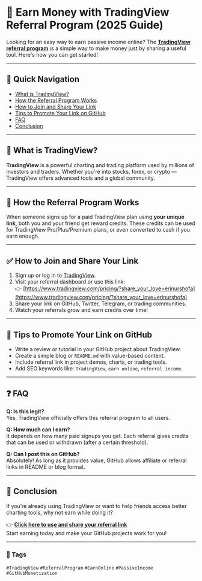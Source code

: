 # 💸 Earn Money with TradingView Referral Program (2025 Guide)

Looking for an easy way to earn passive income online? The **[TradingView referral program](https://www.tradingview.com/pricing/?share_your_love=erinurshofa)** is a simple way to make money just by sharing a useful tool. Here's how you can get started!

---

## 📍 Quick Navigation

- [What is TradingView?](#what-is-tradingview)
- [How the Referral Program Works](#how-the-referral-program-works)
- [How to Join and Share Your Link](#how-to-join-and-share-your-link)
- [Tips to Promote Your Link on GitHub](#tips-to-promote-your-link-on-github)
- [FAQ](#faq)
- [Conclusion](#conclusion)

---

## 💼 What is TradingView?

**TradingView** is a powerful charting and trading platform used by millions of investors and traders. Whether you're into stocks, forex, or crypto — TradingView offers advanced tools and a global community.

---

## 🔗 How the Referral Program Works

When someone signs up for a paid TradingView plan using **your unique link**, both you and your friend get reward credits. These credits can be used for TradingView Pro/Plus/Premium plans, or even converted to cash if you earn enough.

---

## ✅ How to Join and Share Your Link

1. Sign up or log in to [TradingView](https://www.tradingview.com).
2. Visit your referral dashboard or use this link:  
   👉 [https://www.tradingview.com/pricing/?share_your_love=erinurshofa](https://www.tradingview.com/pricing/?share_your_love=erinurshofa)
3. Share your link on GitHub, Twitter, Telegram, or trading communities.
4. Watch your referrals grow and earn credits over time!

---

## 🚀 Tips to Promote Your Link on GitHub

- Write a review or tutorial in your GitHub project about TradingView.
- Create a simple blog or `README.md` with value-based content.
- Include referral link in project demos, charts, or trading tools.
- Add SEO keywords like: `TradingView`, `earn online`, `referral income`.

---

## ❓ FAQ

**Q: Is this legit?**  
Yes, TradingView officially offers this referral program to all users.

**Q: How much can I earn?**  
It depends on how many paid signups you get. Each referral gives credits that can be used or withdrawn (after a certain threshold).

**Q: Can I post this on GitHub?**  
Absolutely! As long as it provides value, GitHub allows affiliate or referral links in README or blog format.

---

## 🧠 Conclusion

If you’re already using TradingView or want to help friends access better charting tools, why not earn while doing it?

👉 **[Click here to use and share your referral link](https://www.tradingview.com/pricing/?share_your_love=erinurshofa)**  
Start earning today and make your GitHub projects work for you!

---

### 🔖 Tags

`#TradingView` `#ReferralProgram` `#EarnOnline` `#PassiveIncome` `#GitHubMonetization`
